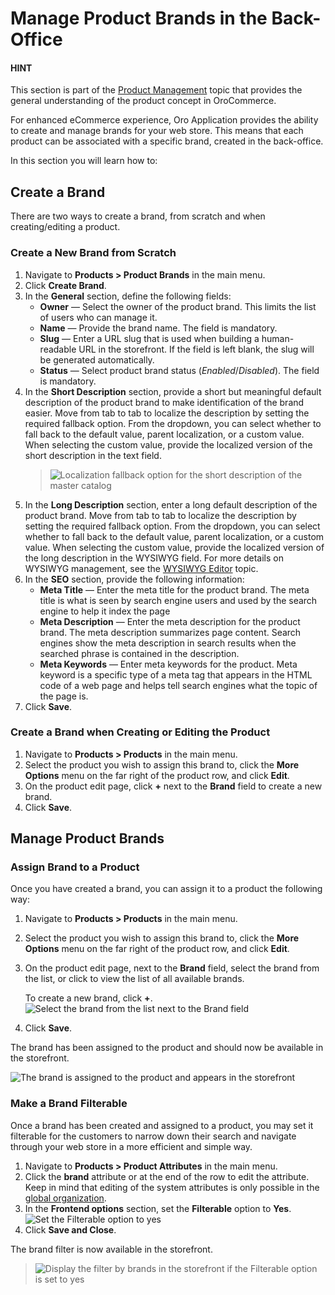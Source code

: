 <a id="user-guide-product-brands"></a>

# Manage Product Brands in the Back-Office

#### HINT
This section is part of the [Product Management](../../../concept-guides/product-management/index.md#concept-guides-product-management) topic that provides the general understanding of the product concept in OroCommerce.

For enhanced eCommerce experience, Oro Application provides the ability to create and manage brands for your web store. This means that each product can be associated with a specific brand, created in the back-office.

In this section you will learn how to:

## Create a Brand

There are two ways to create a brand, from scratch and when creating/editing a product.

### Create a New Brand from Scratch

1. Navigate to **Products > Product Brands** in the main menu.
2. Click **Create Brand**.
3. In the **General** section, define the following fields:
   * **Owner** — Select the owner of the product brand. This limits the list of users who can manage it.
   * **Name** — Provide the brand name. The field is mandatory.
   * **Slug** — Enter a URL slug that is used when building a human-readable URL in the storefront. If the field is left blank, the slug will be generated automatically.
   * **Status** — Select product brand status (*Enabled*/*Disabled*). The field is mandatory.
4. In the **Short Description** section, provide a short but meaningful default description of the product brand to make identification of the brand easier. Move from tab to tab to localize the description by setting the required fallback option. From the dropdown, you can select whether to fall back to the default value, parent localization, or a custom value. When selecting the custom value, provide the localized version of the short description in the text field.
   > ![Localization fallback option for the short description of the master catalog](user/img/products/products/localize_short_descriptions_brands.png)
5. In the **Long Description** section, enter a long default description of the product brand. Move from tab to tab to localize the description by setting the required fallback option. From the dropdown, you can select whether to fall back to the default value, parent localization, or a custom value. When selecting the custom value, provide the localized version of the long description in the WYSIWYG field. For more details on WYSIWYG management, see the [WYSIWYG Editor](../../../concept-guides/content-management/wysiwyg.md#getting-started-wysiwyg-editor-field) topic.
6. In the **SEO** section, provide the following information:
   * **Meta Title** — Enter the meta title for the product brand. The meta title is what is seen by search engine users and used by the search engine to help it index the page
   * **Meta Description** — Enter the meta description for the product brand. The meta description summarizes page content. Search engines show the meta description in search results when the searched phrase is contained in the description.
   * **Meta Keywords** — Enter meta keywords for the product. Meta keyword is a specific type of a meta tag that appears in the HTML code of a web page and helps tell search engines what the topic of the page is.
7. Click **Save**.

### Create a Brand when Creating or Editing the Product

1. Navigate to **Products > Products** in the main menu.
2. Select the product you wish to assign this brand to, click the <i class="fa fa-ellipsis-h fa-lg" aria-hidden="true"></i> **More Options** menu on the far right of the product row, and click <i class="fa fa-edit fa-lg" aria-hidden="true"></i> **Edit**.
3. On the product edit page, click **+** next to the **Brand** field to create a new brand.
4. Click **Save**.

<a id="doc-products-actions-manage-brand"></a>

## Manage Product Brands

### Assign Brand to a Product

Once you have created a brand, you can assign it to a product the following way:

1. Navigate to **Products > Products** in the main menu.
2. Select the product you wish to assign this brand to, click the <i class="fa fa-ellipsis-h fa-lg" aria-hidden="true"></i> **More Options** menu on the far right of the product row, and click <i class="fa fa-edit fa-lg" aria-hidden="true"></i> **Edit**.
3. On the product edit page, next to the **Brand** field, select the brand from the list, or click <i class="fa fa-bars fa-lg" aria-hidden="true"></i> to view the list of all available brands.

   To create a new brand, click **+**.
   ![Select the brand from the list next to the Brand field](user/img/products/products/SelectBrand.png)
4. Click **Save**.

The brand has been assigned to the product and should now be available in the storefront.

![The brand is assigned to the product and appears in the storefront](user/img/products/products/BrandFrontStore.png)

### Make a Brand Filterable

Once a brand has been created and assigned to a product, you may set it filterable for the customers to narrow down their search and navigate through your web store in a more efficient and simple way.

1. Navigate to **Products > Product Attributes** in the main menu.
2. Click the **brand** attribute or <i class="fa fa-edit fa-lg" aria-hidden="true"></i> at the end of the row to edit the attribute. Keep in mind that editing of the system attributes is only possible in the [global organization](../../getting-started/navigation/org-selector.md#user-guide-getting-started-change-organization).
3. In the **Frontend options** section, set the **Filterable** option to **Yes**.
   ![Set the Filterable option to yes](user/img/products/products/brand_filters_2.png)
4. Click **Save and Close**.

The brand filter is now available in the storefront.

> ![Display the filter by brands in the storefront if the Filterable option is set to yes](user/img/products/products/brand_filters_1.png)
<!-- fa-bars = fa-navicon -->
<!-- Ic Tiles is used as Set As Default in saved views, and as tiles in display layout options -->
<!-- IcPencil refers to Rename in Commerce and Inline Editing in CRM -->
<!-- Check mark in the square. -->
<!-- SortDesc is also used as drop-down arrow -->
